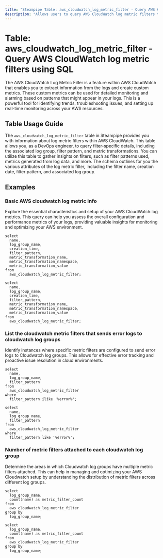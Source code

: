 ```yaml
---
title: "Steampipe Table: aws_cloudwatch_log_metric_filter - Query AWS CloudWatch log metric filters using SQL"
description: "Allows users to query AWS CloudWatch log metric filters to obtain detailed information about each filter, including its name, creation date, associated log group, filter pattern, metric transformations and more."
---
```


# Table: aws_cloudwatch_log_metric_filter - Query AWS CloudWatch log metric filters using SQL

The AWS CloudWatch Log Metric Filter is a feature within AWS CloudWatch that enables you to extract information from the logs and create custom metrics. These custom metrics can be used for detailed monitoring and alarming based on patterns that might appear in your logs. This is a powerful tool for identifying trends, troubleshooting issues, and setting up real-time monitoring across your AWS resources.

## Table Usage Guide

The `aws_cloudwatch_log_metric_filter` table in Steampipe provides you with information about log metric filters within AWS CloudWatch. This table allows you, as a DevOps engineer, to query filter-specific details, including the associated log group, filter pattern, and metric transformations. You can utilize this table to gather insights on filters, such as filter patterns used, metrics generated from log data, and more. The schema outlines for you the various attributes of the log metric filter, including the filter name, creation date, filter pattern, and associated log group.

## Examples

### Basic AWS cloudwatch log metric info
Explore the essential characteristics and setup of your AWS CloudWatch log metrics. This query can help you assess the overall configuration and performance metrics of your logs, providing valuable insights for monitoring and optimizing your AWS environment.

```sql+postgres
select
  name,
  log_group_name,
  creation_time,
  filter_pattern,
  metric_transformation_name,
  metric_transformation_namespace,
  metric_transformation_value
from
  aws_cloudwatch_log_metric_filter;
```

```sql+sqlite
select
  name,
  log_group_name,
  creation_time,
  filter_pattern,
  metric_transformation_name,
  metric_transformation_namespace,
  metric_transformation_value
from
  aws_cloudwatch_log_metric_filter;
```


### List the cloudwatch metric filters that sends error logs to cloudwatch log groups
Identify instances where specific metric filters are configured to send error logs to Cloudwatch log groups. This allows for effective error tracking and proactive issue resolution in cloud environments.

```sql+postgres
select
  name,
  log_group_name,
  filter_pattern
from
  aws_cloudwatch_log_metric_filter
where
  filter_pattern ilike '%error%';
```

```sql+sqlite
select
  name,
  log_group_name,
  filter_pattern
from
  aws_cloudwatch_log_metric_filter
where
  filter_pattern like '%error%';
```


### Number of metric filters attached to each cloudwatch log group
Determine the areas in which Cloudwatch log groups have multiple metric filters attached. This can help in managing and optimizing your AWS Cloudwatch setup by understanding the distribution of metric filters across different log groups.

```sql+postgres
select
  log_group_name,
  count(name) as metric_filter_count
from
  aws_cloudwatch_log_metric_filter
group by
  log_group_name;
```

```sql+sqlite
select
  log_group_name,
  count(name) as metric_filter_count
from
  aws_cloudwatch_log_metric_filter
group by
  log_group_name;
```